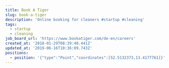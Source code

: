```yaml
---
title: Book A Tiger
slug: book-a-tiger
description: 'Online booking for cleaners #startup #cleaning'
tags:
  - startup
  - cleaning
job_board_url: 'https://www.bookatiger.com/de-en/careers'
created_at: '2018-01-29T08:39:40.441Z'
updated_at: '2019-06-16T10:36:09.743Z'
positions:
  - position: '{"type":"Point","coordinates":[52.5132373,13.4177761]}'
---
```


